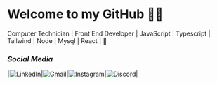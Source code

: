 # Welcome to my GitHub 👋👋
 Computer Technician | Front End Developer | JavaScript | Typescript | Tailwind | Node | Mysql | React | 🚀
### *Social Media*
|![LinkedIn](https://img.shields.io/badge/linkedin-%230077B5.svg?style=for-the-badge&logo=linkedin&logoColor=white)|![Gmail](https://img.shields.io/badge/Gmail-D14836?style=for-the-badge&logo=gmail&logoColor=white)|![Instagram](https://img.shields.io/badge/Instagram-%23E4405F.svg?style=for-the-badge&logo=Instagram&logoColor=white)|![Discord](https://img.shields.io/badge/Discord-%235865F2.svg?style=for-the-badge&logo=discord&logoColor=white)|


